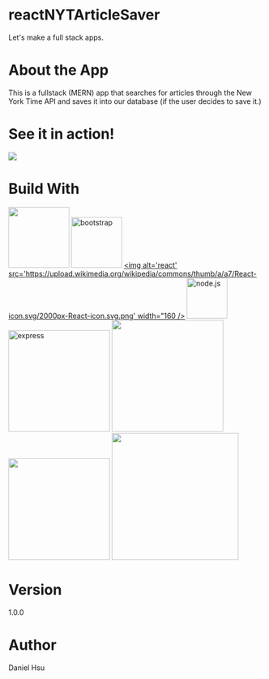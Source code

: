 # reactNYTArticleSaver
Let's make a full stack apps.

# About the App
This is a fullstack (MERN) app that searches for articles through the New York Time API and saves it into our database (if the user decides to save it.)

# See it in action!
<img src="./demo.gif" />

# Build With

[<img src="https://catalin.red/dist/uploads/2011/01/css3-html5-logo-initial.png" width="120" />](https://en.wikipedia.org/wiki/HTML5)
[<img alt="bootstrap" src="https://getbootstrap.com/docs/4.1/assets/img/bootstrap-stack.png" width="100"/>](https://getbootstrap.com/)
[<img alt='react' src='https://upload.wikimedia.org/wikipedia/commons/thumb/a/a7/React-icon.svg/2000px-React-icon.svg.png' width="160 />](https://reactjs.org/)
[<img alt="node.js" src="https://seeklogo.com/images/N/nodejs-logo-FBE122E377-seeklogo.com.png" width="80" />](https://nodejs.org/en/)
[<img alt="express" src="https://i.cloudup.com/zfY6lL7eFa-3000x3000.png" width="200">](https://www.npmjs.com/package/express)
[<img src="http://pluspng.com/img-png/logo-mongodb-png-file-mongodb-logo-svg-1280.png" width="220" />](https://www.mongodb.com/)
[<img src="https://cdn-images-1.medium.com/max/1600/1*SXDCmIz-b7jIoo16ZeWrGg.png" width="200" />](https://www.npmjs.com/package/mongoose)
[<img src="https://tutorialzine.com/media/2018/02/axios.png" width="250" />](https://www.npmjs.com/package/axios)

# Version

1.0.0

# Author
Daniel Hsu
